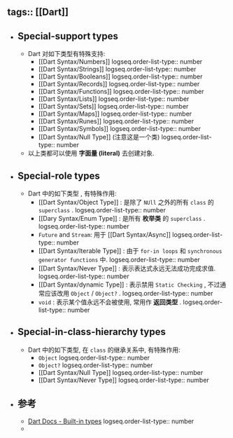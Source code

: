 tags:: [[Dart]]
---

- ## Special-support types
	- Dart 对如下类型有特殊支持:
		- [[Dart Syntax/Numbers]]
		  logseq.order-list-type:: number
		- [[Dart Syntax/Strings]]
		  logseq.order-list-type:: number
		- [[Dart Syntax/Booleans]]
		  logseq.order-list-type:: number
		- [[Dart Syntax/Records]]
		  logseq.order-list-type:: number
		- [[Dart Syntax/Functions]]
		  logseq.order-list-type:: number
		- [[Dart Syntax/Lists]]
		  logseq.order-list-type:: number
		- [[Dart Syntax/Sets]]
		  logseq.order-list-type:: number
		- [[Dart Syntax/Maps]]
		  logseq.order-list-type:: number
		- [[Dart Syntax/Runes]]
		  logseq.order-list-type:: number
		- [[Dart Syntax/Symbols]]
		  logseq.order-list-type:: number
		- [[Dart Syntax/Null Type]] (注意这是一个类)
		  logseq.order-list-type:: number
	- 以上类都可以使用 **字面量 (literal)** 去创建对象.
- ## Special-role types
	- Dart 中的如下类型 , 有特殊作用:
		- [[Dart Syntax/Object Type]] : 是除了 `NUll` 之外的所有 `class` 的 `superclass` .
		  logseq.order-list-type:: number
		- [[Dary Syntax/Enum Type]] : 是所有 **枚举类** 的 `superclass` .
		  logseq.order-list-type:: number
		- `Future` and `Stream`: 用于 [[Dart Syntax/Async]]
		  logseq.order-list-type:: number
		- [[Dart Syntax/Iterable Type]] :  由于 `for-in loops` 和 `synchronous generator functions` 中.
		  logseq.order-list-type:: number
		- [[Dart Syntax/Never Type]] : 表示表达式永远无法成功完成求值.
		  logseq.order-list-type:: number
		- [[Dart Syntax/dynamic Type]] : 表示禁用 `Static Checking` , 不过通常应该改用 `Object` / `Object?` .
		  logseq.order-list-type:: number
		- `void` : 表示某个值永远不会被使用, 常用作 **返回类型** .
		  logseq.order-list-type:: number
- ## Special-in-class-hierarchy types
	- Dart 中的如下类型, 在 `class` 的继承关系中, 有特殊作用:
		- `Object`
		  logseq.order-list-type:: number
		- `Object?`
		  logseq.order-list-type:: number
		- [[Dart Syntax/Null Type]]
		  logseq.order-list-type:: number
		- [[Dart Syntax/Never Type]]
		  logseq.order-list-type:: number
- ## 参考
	- [Dart Docs - Built-in types](https://dart.dev/language/built-in-types)
	  logseq.order-list-type:: number
	-